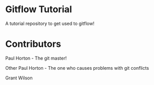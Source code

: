 # Gitflow Tutorial
A tutorial repository to get used to gitflow!

# Contributors
Paul Horton - The git master!

Other Paul Horton - The one who causes problems with git conflicts

Grant Wilson
